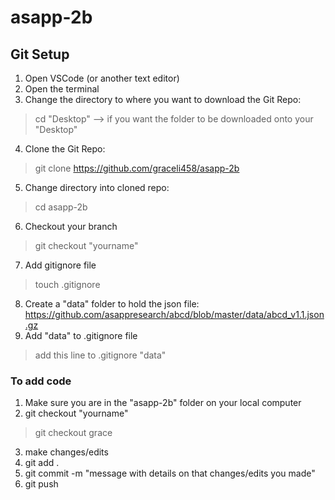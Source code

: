 # asapp-2b

## Git Setup
1. Open VSCode (or another text editor)
2. Open the terminal
3. Change the directory to where you want to download the Git Repo: 
> cd "Desktop" --> if you want the folder to be downloaded onto your "Desktop"
4. Clone the Git Repo:
> git clone https://github.com/graceli458/asapp-2b
5. Change directory into cloned repo: 
> cd asapp-2b
6. Checkout your branch
> git checkout "yourname"
7. Add gitignore file
> touch .gitignore
8. Create a "data" folder to hold the json file: https://github.com/asappresearch/abcd/blob/master/data/abcd_v1.1.json.gz
9. Add "data" to .gitignore file
> add this line to .gitignore "data"

### To add code
1. Make sure you are in the "asapp-2b" folder on your local computer
2. git checkout "yourname"
> git checkout grace
3. make changes/edits
4. git add .
5. git commit -m "message with details on that changes/edits you made"
6. git push 
